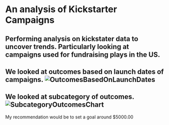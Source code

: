 # An analysis of Kickstarter Campaigns
Performing analysis on kickstater data to uncover trends. Particularly looking at campaigns used for fundraising plays in the US. 
---
We looked at outcomes based on launch dates of campaigns.
![OutcomesBasedOnLaunchDates](C:\Users\subha\OneDrive\Desktop\Analysis_Projects\Crowdfunding_Analysis\OutcomesBasedOnLaunchDates.png)
---
We looked at subcategory of outcomes.
![SubcategoryOutcomesChart](C:\Users\subha\OneDrive\Desktop\Analysis_Projects\Crowdfunding_Analysis\SubcategoryOutcomesChart)
---
My recommendation would be to set a goal around $5000.00
